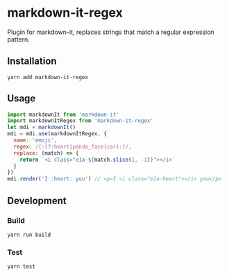 # markdown-it-regex

Plugin for markdown-it, replaces strings that match a regular expression pattern.


## Installation

```
yarn add markdown-it-regex
```


## Usage

```javascript
import markdownIt from 'markdown-it'
import markdownItRegex from 'markdown-it-regex'
let mdi = markdownIt()
mdi = mdi.use(markdownItRegex, {
  name: 'emoji',
  regex: /(:(?:heart|panda_face|car):)/,
  replace: (match) => {
    return `<i class="e1a-${match.slice(1, -1)}"></i>`
  }
})
mdi.render('I :heart: you') // <p>I <i class="e1a-heart"></i> you</p>
```


## Development

### Build

```
yarn run build
```

### Test

```
yarn test
```

